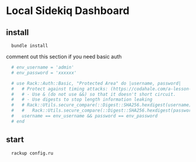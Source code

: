 # Local Sidekiq Dashboard

## install

```shell
  bundle install
```

comment out this section if you need basic auth

```ruby
  # env_username = 'admin'
  # env_password = 'xxxxxx'

  # use Rack::Auth::Basic, "Protected Area" do |username, password|
  #   # Protect against timing attacks: (https://codahale.com/a-lesson-in-timing-attacks/)
  #   # - Use & (do not use &&) so that it doesn't short circuit.
  #   # - Use digests to stop length information leaking
  #   # Rack::Utils.secure_compare(::Digest::SHA256.hexdigest(username), ::Digest::SHA256.hexdigest(env_username)) &
  #   #   Rack::Utils.secure_compare(::Digest::SHA256.hexdigest(password), ::Digest::SHA256.hexdigest(env_username))
  #   username == env_username && password == env_password
  # end
```

## start

```shell
  rackup config.ru
```
